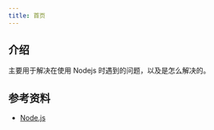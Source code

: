 ```yaml
---
title: 首页
---
```


## 介绍

主要用于解决在使用 Nodejs 时遇到的问题，以及是怎么解决的。


## 参考资料

+ [Node.js](https://nodejs.org/dist/latest-v10.x/docs/api/)